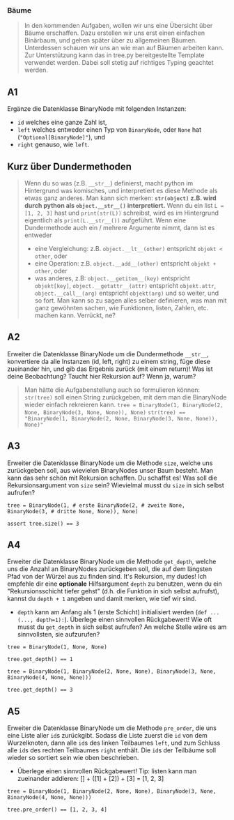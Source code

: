 ### Bäume
> In den kommenden Aufgaben, wollen wir uns eine Übersicht über Bäume erschaffen.
> Dazu erstellen wir uns erst einen einfachen Binärbaum, und gehen später über zu allgemeinen Bäumen.
> Unterdessen schauen wir uns an wie man auf Bäumen arbeiten kann.
> Zur Unterstützung kann das in tree.py bereitgestellte Template verwendet werden.
> Dabei soll stetig auf richtiges Typing geachtet werden.

## A1
Ergänze die Datenklasse BinaryNode mit folgenden Instanzen:
- `id` welches eine ganze Zahl ist,
- `left` welches entweder einen Typ von `BinaryNode`, oder `None` hat (`"Optional[BinaryNode]"`), und
- `right` genauso, wie `left`.

## Kurz über Dundermethoden
> Wenn du so was (z.B. `__str__`) definierst,
> macht python im Hintergrund was komisches, und interpretiert es diese Methode als etwas ganz anderes.
> Man kann sich merken: **`str(object)` z.B. wird durch python als `object.__str__()` interpretiert.**
> Wenn du ein list `L = [1, 2, 3]` hast und `print(str(L))` schreibst, wird es im Hintergrund eigentlich
> als `print(L.__str__())` aufgeführt.
> Wenn eine Dundermethode auch ein / mehrere Argumente nimmt, dann ist es entweder
> - eine Vergleichung: z.B. `object.__lt__(other)` entspricht `objekt < other`, oder
> - eine Operation: z.B. `object.__add__(other)` entspricht `objekt + other`, oder
> - was anderes, z.B: `object.__getitem__(key)` entspricht `objekt[key]`,
>                     `object.__getattr__(attr)` entspricht `objekt.attr`,
>                     `object.__call__(arg)` entspricht `objekt(arg)` und so weiter, und so fort.
> Man kann so zu sagen alles selber definieren, was man mit ganz gewöhnten sachen,
> wie Funktionen, listen, Zahlen, etc. machen kann.
> Verrückt, ne?

## A2
Erweiter die Datenklasse BinaryNode um die Dundermethode `__str__`, konvertiere da alle Instanzen (id, left, right) zu einem string, füge diese zueinander hin, und gib das Ergebnis zurück (mit einem return)! Was ist deine Beobachtung? Taucht hier Rekursion auf? Wenn ja, warum?
> Man hätte die Aufgabenstellung auch so formulieren können: `str(tree)` soll einen String zurückgeben, mit dem man die BinaryNode wieder einfach rekreieren kann.
> `tree = BinaryNode(1, BinaryNode(2, None, BinaryNode(3, None, None)), None)`
> `str(tree) == "BinaryNode(1, BinaryNode(2, None, BinaryNode(3, None, None)), None)"`

## A3
Erweiter die Datenklasse BinaryNode um die Methode `size`, welche uns zurückgeben soll, aus wievielen BinaryNodes unser Baum besteht. Man kann das sehr schön mit Rekursion schaffen. Du schaffst es! Was soll die Rekursionsargument von `size` sein? Wievielmal musst du `size` in sich selbst aufrufen?

`tree = BinaryNode(1, # erste
                   BinaryNode(2, # zweite
                              None, 
                              BinaryNode(3, # dritte
                                         None,
                                         None)),
                   None)`

`assert tree.size() == 3`

## A4
Erweiter die Datenklasse BinaryNode um die Methode `get_depth`, welche uns die Anzahl an BinaryNodes zurückgeben soll, die auf dem längsten Pfad von der Würzel aus zu finden sind. It's Rekursion, my dudes! Ich empfehle dir eine **optionale** Hilfsargument `depth` zu benutzen, wenn du ein "Rekursionsschicht tiefer gehst" (d.h. die Funktion in sich selbst aufrufst), kannst du `depth + 1` angeben und damit merken, wie tief wir sind.
- `depth` kann am Anfang als 1 (erste Schicht) initialisiert werden (`def ...(..., depth=1):`). 
Überlege einen sinnvollen Rückgabewert! Wie oft musst du `get_depth` in sich selbst aufrufen? An welche Stelle wäre es am sinnvollsten, sie aufzurufen?

`tree = BinaryNode(1, None, None)`

`tree.get_depth() == 1`

`tree = BinaryNode(1, BinaryNode(2, None, None), BinaryNode(3, None, BinaryNode(4, None, None)))`

`tree.get_depth() == 3`

## A5
Erweiter die Datenklasse BinaryNode um die Methode `pre_order`, die uns eine Liste aller `id`s zurückgibt. Sodass die Liste zuerst die `id` von dem Wurzelknoten, dann alle `id`s des linken Teilbaumes `left`, und zum Schluss alle `id`s des rechten Teilbaumes `right` enthält. Die `id`s der Teilbäume soll wieder so sortiert sein wie oben beschrieben.
- Überlege einen sinnvollen Rückgabewert! Tip: listen kann man zueinander addieren: \[] + (\[1] + \[2]) + \[3] = \[1, 2, 3]

`tree = BinaryNode(1, BinaryNode(2, None, None), BinaryNode(3, None, BinaryNode(4, None, None)))`

`tree.pre_order() == [1, 2, 3, 4]`

